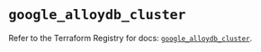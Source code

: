 # `google_alloydb_cluster`

Refer to the Terraform Registry for docs: [`google_alloydb_cluster`](https://registry.terraform.io/providers/hashicorp/google/6.42.0/docs/resources/alloydb_cluster).
